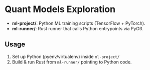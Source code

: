 # Quant Models Exploration

- **ml-project/**: Python ML training scripts (TensorFlow + PyTorch).
- **ml-runner/**: Rust runner that calls Python entrypoints via PyO3.

## Usage
1. Set up Python (pyenv/virtualenv) inside `ml-project/`
2. Build & run Rust from `ml-runner/` pointing to Python code.

